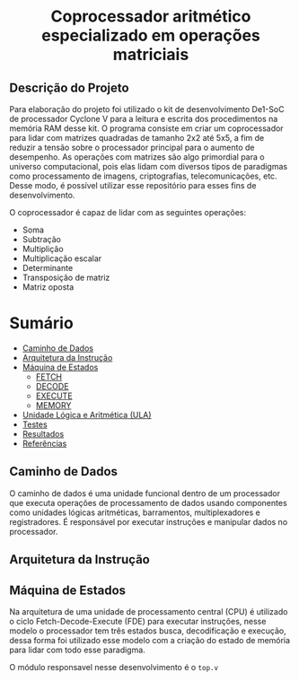 <h1 align="center">Coprocessador aritmético especializado em operações matriciais</h1>

<h2>Descrição do Projeto</h2>
<p>
  Para elaboração do projeto foi utilizado o kit de desenvolvimento De1-SoC de processador Cyclone V para a leitura e escrita dos procedimentos na memória RAM desse kit. O programa consiste em criar um coprocessador para lidar com matrizes quadradas de tamanho 2x2 até 5x5, a fim de reduzir a tensão sobre o processador principal para o aumento de desempenho. As operações com matrizes são algo primordial para o universo computacional, pois elas lidam com diversos tipos de paradigmas como processamento de imagens, criptografias, telecomunicações, etc. Desse modo, é possível utilizar esse repositório para esses fins de desenvolvimento.  

  O coprocessador é capaz de lidar com as seguintes operações:

  * Soma
  * Subtração
  * Multiplição
  * Multiplicação escalar
  * Determinante
  * Transposição de matriz
  * Matriz oposta

</p>

Sumário
=================
<!--ts-->
   * [Caminho de Dados](#caminho-de-dados)
   * [Arquitetura da Instrução](#instrucao)
   * [Máquina de Estados](#maquina-de-estados)
      * [FETCH](#fetch)
      * [DECODE](#decode)
      * [EXECUTE](#execute)
      * [MEMORY](#memory)
   * [Unidade Lógica e Aritmética (ULA)](#ula)
   * [Testes](#testes) 
   * [Resultados](#resultados)
   * [Referências](#referencias)
<!--te-->
<div id="caminho-de-dados">
  <h2>Caminho de Dados</h2>
  <p>
    O caminho de dados é uma unidade funcional dentro de um processador que executa operações de processamento de dados usando componentes como unidades lógicas aritméticas, barramentos, multiplexadores e     registradores. É responsável por executar instruções e manipular dados no processador.

    
  </p>


  
</div>

<div id="instrucao">
  <h2>Arquitetura da Instrução</h2>


  
</div>

<div id="maquina-de-estados">
  <h2>Máquina de Estados</h2>
  Na arquitetura de uma unidade de processamento central (CPU) é utilizado o ciclo Fetch-Decode-Execute (FDE) para executar instruções, nesse modelo o processador tem três estados busca, decodificação e execução, dessa forma foi utilizado esse modelo com a criação do estado de memória para lidar com todo esse paradigma.


  O módulo responsavel nesse desenvolvimento é o `top.v` 
  
</div>


  
